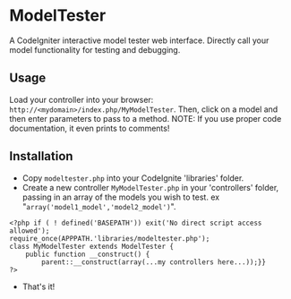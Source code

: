 # ModelTester
A CodeIgniter interactive model tester web interface. Directly call your model functionality for testing and debugging.

## Usage
Load your controller into your browser: `http://<mydomain>/index.php/MyModelTester`. Then, click on a model and then enter parameters to pass to a method. NOTE: If you use proper code documentation, it even prints to comments!


## Installation
* Copy `modeltester.php` into your CodeIgnite 'libraries' folder. 
* Create a new controller `MyModelTester.php` in your 'controllers' folder, passing in an array of the models you wish to test. ex "`array('model1_model','model2_model')`".
```
<?php if ( ! defined('BASEPATH')) exit('No direct script access allowed');
require_once(APPPATH.'libraries/modeltester.php');
class MyModelTester extends ModelTester {
    public function __construct() {
        parent::__construct(array(...my controllers here...));}}
?>
```
* That's it!
